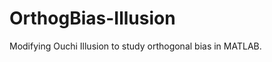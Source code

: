OrthogBias-Illusion
===================

Modifying Ouchi Illusion to study orthogonal bias in MATLAB.
